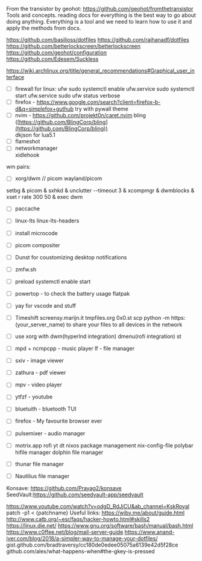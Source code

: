 From the transistor by geohot:
https://github.com/geohot/fromthetransistor
Tools and concepts.
reading docs for everything is the best way to go about doing anything.
Everything is a tool and we need to learn how to use it and apply the methods from docs.

https://github.com/basilioss/dotfiles
https://github.com/raihanadf/dotfiles
https://github.com/betterlockscreen/betterlockscreen
https://github.com/geohot/configuration
https://github.com/Edesem/Suckless

https://wiki.archlinux.org/title/general_recommendations#Graphical_user_interface

- [ ] firewall for linux: ufw
sudo systemctl enable ufw.service
sudo systemctl start ufw.service
sudo ufw status verbose
- [ ] firefox - https://www.google.com/search?client=firefox-b-d&q=simplefox+guthub try with pywall theme
- [ ] nvim - https://github.com/projekt0n/caret.nvim
bling ([https://github.com/BlingCorp/bling](https://github.com/BlingCorp/bling))  
dkjson for lua5.1  
- [ ] flameshot  
- [ ] networkmanager  
xidlehook 

wm pairs:
- [ ] xorg/dwm // picom
wayland/picom

setbg &
picom &
sxhkd &
unclutter --timeout 3 &
xcompmgr &
dwmblocks &
xset r rate 300 50 &
exec dwm
- [ ] paccache

- [ ] linux-lts linux-lts-headers
- [ ] install microcode
- [ ] picom compositer
- [ ] Dunst for coustomizing desktop notifications
- [ ] zmfw.sh
- [ ] preload systemctl enable start
- [ ] powertop - to check the battery usage
flatpak
- [ ] yay for vscode and stuff
- [ ] Timeshift
screensy.marijn.it
tmpfiles.org
0x0.st
scp
python -m https:(your_server_name) to share your files to all devices in the network 
- [ ] use xorg with dwm(hyperlnd integration) dmenu(rofi integration) st
- [ ] mpd + ncmpcpp - music player
lf - file manager 
- [ ] sxiv - image viewer
- [ ] zathura - pdf viewer
- [ ] mpv - video player 
- [ ] ytfzf - youtube
- [ ] bluetuith - bluetooth TUI
- [ ] firefox  - My favourite browser ever
- [ ] pulsemixer - audio manager
- [ ] motrix.app
rofi
yt dt 
nixos package management nix-config-file
polybar
hifile manager
dolphin file manager
- [ ] thunar file manager
- [ ] Nautilius file manager

Konsave: https://github.com/Prayag2/konsave
SeedVault:https://github.com/seedvault-app/seedvault

https://www.youtube.com/watch?v=odgD_RdJjCU&ab_channel=KskRoyal
patch -p1 < {patchname}
Useful links:
https://wiby.me/about/guide.html
http://www.catb.org/~esr/faqs/hacker-howto.html#skills2
https://linux.die.net/
https://www.gnu.org/software/bash/manual/bash.html
https://www.c0ffee.net/blog/mail-server-guide
https://www.anand-iyer.com/blog/2018/a-simpler-way-to-manage-your-dotfiles/
gist.github.com/bradtraversy/cc180de0edee05075a6139e42d5f28ce
github.com/alex/what-happens-when#the-gkey-is-pressed
